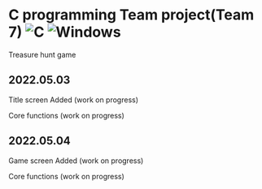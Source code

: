 # C programming Team project(Team 7) ![C](https://img.shields.io/badge/C-A8B9CC?style=flat-square&logo=C&logoColor=white) ![Windows](https://img.shields.io/badge/Windows-0078D6?style=flat-square&logo=Windows&logoColor=white)

Treasure hunt game

2022.05.03
-------------------------------
Title screen Added (work on progress)

Core functions (work on progress)

2022.05.04
-------------------------------
Game screen Added (work on progress)

Core functions (work on progress)
